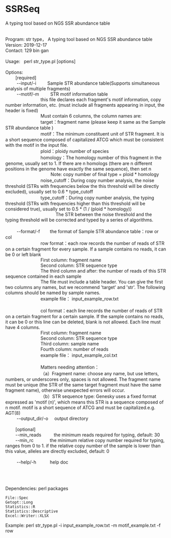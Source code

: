 # SSRSeq
A typing tool based on NGS SSR abundance table



<div><p style="margin:0;"><br /></p><p style="margin:0;">Program: str type， A typing tool based on NGS SSR abundance table</p><p style="margin:0;">Version: 2019-12-17</p><p style="margin:0;">Contact: 129 bin gan</p><p style="margin:0;"><br /></p><p style="margin:0;">Usage:&nbsp; &nbsp;perl str_type.pl [options]</p><p style="margin:0;"><br /></p><p style="margin:0;">Options:</p><p style="margin:0;">&nbsp; &nbsp; &nbsp; &nbsp; [required]</p><p style="margin:0;">&nbsp; &nbsp; &nbsp; &nbsp; &nbsp;--input/-i&nbsp; &nbsp; &nbsp; &nbsp; &nbsp;Sample STR abundance table(Supports simultaneous analysis of multiple fragments)</p><p style="margin:0;">&nbsp; &nbsp; &nbsp; &nbsp; &nbsp;--motif/-m&nbsp; &nbsp; &nbsp; &nbsp; &nbsp;STR motif information table</p><p style="margin:0;">&nbsp; &nbsp; &nbsp; &nbsp; &nbsp; &nbsp; &nbsp; &nbsp; &nbsp; &nbsp; &nbsp; &nbsp; &nbsp; &nbsp; this file declares each fragment's motif information, copy number information, etc. (must include all fragments appearing in input, the header is fixed)</p><p style="margin:0;">&nbsp; &nbsp; &nbsp; &nbsp; &nbsp; &nbsp; &nbsp; &nbsp; &nbsp; &nbsp; &nbsp; &nbsp; &nbsp; &nbsp; Must contain 6 columns, the column names are:</p><p style="margin:0;">&nbsp; &nbsp; &nbsp; &nbsp; &nbsp; &nbsp; &nbsp; &nbsp; &nbsp; &nbsp; &nbsp; &nbsp; &nbsp; &nbsp; target：fragment name (please keep it same as the Sample STR abundance table )</p><p style="margin:0;">&nbsp; &nbsp; &nbsp; &nbsp; &nbsp; &nbsp; &nbsp; &nbsp; &nbsp; &nbsp; &nbsp; &nbsp; &nbsp; &nbsp; motif：The minimum constituent unit of STR fragment. It is a short sequence composed of capitalized ATCG which must be consistent with the motif in the input file.</p><p style="margin:0;">&nbsp; &nbsp; &nbsp; &nbsp; &nbsp; &nbsp; &nbsp; &nbsp; &nbsp; &nbsp; &nbsp; &nbsp; &nbsp; &nbsp; ploid：ploidy number of species</p><p style="margin:0;">&nbsp; &nbsp; &nbsp; &nbsp; &nbsp; &nbsp; &nbsp; &nbsp; &nbsp; &nbsp; &nbsp; &nbsp; &nbsp; &nbsp; homology：The homology number of this fragment in the genome, usually set to 1. If there are n homologs (there are n different positions in the genome have exactly the same sequence), then set n</p><p style="margin:0;">&nbsp; &nbsp; &nbsp; &nbsp; &nbsp; &nbsp; &nbsp; &nbsp; &nbsp; &nbsp; &nbsp; &nbsp; &nbsp; &nbsp; &nbsp; &nbsp; &nbsp; &nbsp; Note: copy number of final type = ploid * homology</p><p style="margin:0;">&nbsp; &nbsp; &nbsp; &nbsp; &nbsp; &nbsp; &nbsp; &nbsp; &nbsp; &nbsp; &nbsp; &nbsp; &nbsp; &nbsp; noise_cutoff：During copy number analysis, the noise threshold (STRs with frequencies below the this threshold will be directly excluded), usually set to 0.6 * type_cutoff</p><p style="margin:0;">&nbsp; &nbsp; &nbsp; &nbsp; &nbsp; &nbsp; &nbsp; &nbsp; &nbsp; &nbsp; &nbsp; &nbsp; &nbsp; &nbsp; type_cutoff：During copy number analysis, the typing threshold (STRs with frequencies higher than this threshold will be considered true), usually set to 0.5 * (1 / (ploid * homology))</p><p style="margin:0;">&nbsp; &nbsp; &nbsp; &nbsp; &nbsp; &nbsp; &nbsp; &nbsp; &nbsp; &nbsp; &nbsp; &nbsp; &nbsp; &nbsp; &nbsp; &nbsp; &nbsp; &nbsp; &nbsp; &nbsp; The STR between the noise threshold and the typing threshold will be corrected and typed by a series of algorithms.</p><p style="margin:0;"><br /></p><p style="margin:0;">&nbsp; &nbsp; &nbsp; &nbsp; &nbsp;--format/-f&nbsp; &nbsp; &nbsp; &nbsp; the format of Sample STR abundance table：row or col</p><p style="margin:0;">&nbsp; &nbsp; &nbsp; &nbsp; &nbsp; &nbsp; &nbsp; &nbsp; &nbsp; &nbsp; &nbsp; &nbsp; &nbsp; &nbsp; row format：each row records the number of reads of STR on a certain fragment for every sample. If a sample contains no reads, it can be 0 or left blank</p><p style="margin:0;">&nbsp; &nbsp; &nbsp; &nbsp; &nbsp; &nbsp; &nbsp; &nbsp; &nbsp; &nbsp; &nbsp; &nbsp; &nbsp; &nbsp; First column: fragment name</p><p style="margin:0;">&nbsp; &nbsp; &nbsp; &nbsp; &nbsp; &nbsp; &nbsp; &nbsp; &nbsp; &nbsp; &nbsp; &nbsp; &nbsp; &nbsp; Second column: STR sequence type</p><p style="margin:0;">&nbsp; &nbsp; &nbsp; &nbsp; &nbsp; &nbsp; &nbsp; &nbsp; &nbsp; &nbsp; &nbsp; &nbsp; &nbsp; &nbsp; The third column and after: the number of reads of this STR sequence contained in each sample</p><p style="margin:0;">&nbsp; &nbsp; &nbsp; &nbsp; &nbsp; &nbsp; &nbsp; &nbsp; &nbsp; &nbsp; &nbsp; &nbsp; &nbsp; &nbsp; The file must include a table header. You can give the first two columns any names, but we recommend 'target' and 'str'. The following columns should be named by sample names.</p><p style="margin:0;">&nbsp; &nbsp; &nbsp; &nbsp; &nbsp; &nbsp; &nbsp; &nbsp; &nbsp; &nbsp; &nbsp; &nbsp; &nbsp; &nbsp; example file： input_example_row.txt</p><p style="margin:0;"><br /></p><p style="margin:0;">&nbsp; &nbsp; &nbsp; &nbsp; &nbsp; &nbsp; &nbsp; &nbsp; &nbsp; &nbsp; &nbsp; &nbsp; &nbsp; &nbsp; col format：each line records the number of reads of STR on a certain fragment for a certain sample. If the sample contains no reads, it can be 0 or this line can be deleted, blank is not allowed. Each line must have 4 columns.</p><p style="margin:0;">&nbsp; &nbsp; &nbsp; &nbsp; &nbsp; &nbsp; &nbsp; &nbsp; &nbsp; &nbsp; &nbsp; &nbsp; &nbsp; &nbsp; First column: fragment name</p><p style="margin:0;">&nbsp; &nbsp; &nbsp; &nbsp; &nbsp; &nbsp; &nbsp; &nbsp; &nbsp; &nbsp; &nbsp; &nbsp; &nbsp; &nbsp; Second column: STR sequence type</p><p style="margin:0;">&nbsp; &nbsp; &nbsp; &nbsp; &nbsp; &nbsp; &nbsp; &nbsp; &nbsp; &nbsp; &nbsp; &nbsp; &nbsp; &nbsp; Third column: sample name</p><p style="margin:0;">&nbsp; &nbsp; &nbsp; &nbsp; &nbsp; &nbsp; &nbsp; &nbsp; &nbsp; &nbsp; &nbsp; &nbsp; &nbsp; &nbsp; Fourth column: number of reads</p><p style="margin:0;">&nbsp; &nbsp; &nbsp; &nbsp; &nbsp; &nbsp; &nbsp; &nbsp; &nbsp; &nbsp; &nbsp; &nbsp; &nbsp; &nbsp; example file： input_example_col.txt</p><p style="margin:0;"><br /></p><p style="margin:0;">&nbsp; &nbsp; &nbsp; &nbsp; &nbsp; &nbsp; &nbsp; &nbsp; &nbsp; &nbsp; &nbsp; &nbsp; &nbsp; &nbsp; Matters needing attention：</p><p style="margin:0;">&nbsp; &nbsp; &nbsp; &nbsp; &nbsp; &nbsp; &nbsp; &nbsp; &nbsp; &nbsp; &nbsp; &nbsp; &nbsp; &nbsp; （a）Fragment name: choose any name, but use letters, numbers, or underscores only, spaces is not allowed. The fragment name must be unique (the STR of the same target fragment must have the same fragment name), otherwise unexpected errors will occur.</p><p style="margin:0;">&nbsp; &nbsp; &nbsp; &nbsp; &nbsp; &nbsp; &nbsp; &nbsp; &nbsp; &nbsp; &nbsp; &nbsp; &nbsp; &nbsp; （b）STR sequence type: Genesky uses a fixed format expressed as 'motif (n)', which means this STR is a sequence composed of n motif. motif is a short sequence of ATCG and must be capitalized.e.g. AGT(8)</p><p style="margin:0;">&nbsp; &nbsp; &nbsp; &nbsp; &nbsp;--output_dir/-o&nbsp; &nbsp; &nbsp;output directory</p><p style="margin:0;"><br /></p><p style="margin:0;">&nbsp; &nbsp; &nbsp; &nbsp; [optional]</p><p style="margin:0;">&nbsp; &nbsp; &nbsp; &nbsp; --min_reads&nbsp; &nbsp; &nbsp; &nbsp; &nbsp; the minimum reads required for typing, default: 30</p><p style="margin:0;">&nbsp; &nbsp; &nbsp; &nbsp; --min_rc&nbsp; &nbsp; &nbsp; &nbsp; &nbsp; &nbsp; &nbsp;the minimum relative copy number required for typing, ranges from 0 to 1. if the relative copy number of the sample is lower than this value, alleles are directly excluded, default: 0</p><p style="margin:0;"><br /></p><p style="margin:0;">&nbsp; &nbsp; &nbsp; &nbsp; &nbsp;--help/-h&nbsp; &nbsp; &nbsp; &nbsp; &nbsp; &nbsp;help doc</p><p style="margin:0;">&nbsp; &nbsp;&nbsp;</p><div><br /></div><br /></div>
 
    

Dependencies:
    perl packages

    File::Spec
    Getopt::Long
    Statistics::R
    Statistics::Descriptive
    Excel::Writer::XLSX

Example:
perl str_type.pl -i input_example_row.txt -m motif_example.txt -f row

